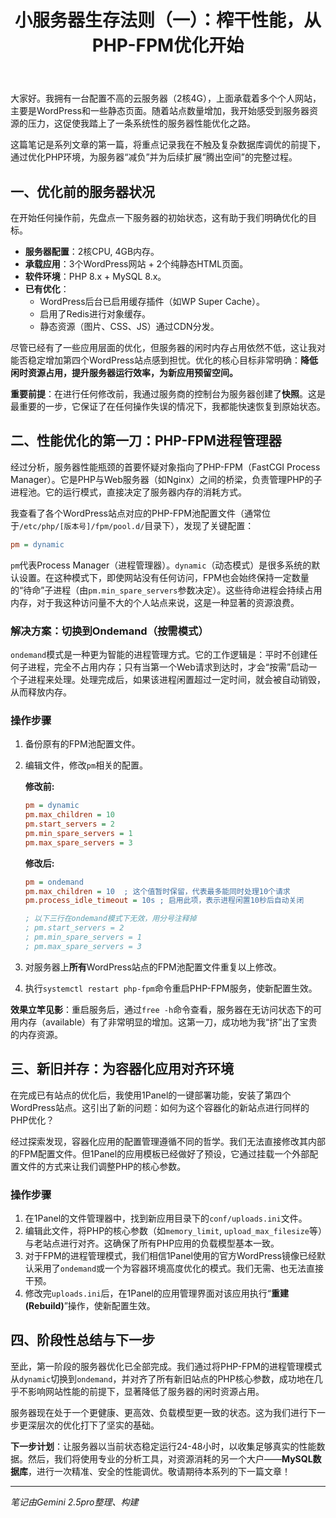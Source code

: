 ﻿---
title: 小服务器生存法则（一）：榨干性能，从PHP-FPM优化开始
published: 2025-07-23
description: 
image: 
tags: [vps, php, fpm, 建站]
category: 
draft: false
---
大家好。我拥有一台配置不高的云服务器（2核4G），上面承载着多个个人网站，主要是WordPress和一些静态页面。随着站点数量增加，我开始感受到服务器资源的压力，这促使我踏上了一条系统性的服务器性能优化之路。

这篇笔记是系列文章的第一篇，将重点记录我在不触及复杂数据库调优的前提下，通过优化PHP环境，为服务器“减负”并为后续扩展“腾出空间”的完整过程。

## 一、优化前的服务器状况

在开始任何操作前，先盘点一下服务器的初始状态，这有助于我们明确优化的目标。

*   **服务器配置**：2核CPU, 4GB内存。
*   **承载应用**：3个WordPress网站 + 2个纯静态HTML页面。
*   **软件环境**：PHP 8.x + MySQL 8.x。
*   **已有优化**：
    *   WordPress后台已启用缓存插件（如WP Super Cache）。
    *   启用了Redis进行对象缓存。
    *   静态资源（图片、CSS、JS）通过CDN分发。

尽管已经有了一些应用层面的优化，但服务器的闲时内存占用依然不低，这让我对能否稳定增加第四个WordPress站点感到担忧。优化的核心目标非常明确：**降低闲时资源占用，提升服务器运行效率，为新应用预留空间。**

**重要前提**：在进行任何修改前，我通过服务商的控制台为服务器创建了**快照**。这是最重要的一步，它保证了在任何操作失误的情况下，我都能快速恢复到原始状态。

## 二、性能优化的第一刀：PHP-FPM进程管理器

经过分析，服务器性能瓶颈的首要怀疑对象指向了PHP-FPM（FastCGI Process Manager）。它是PHP与Web服务器（如Nginx）之间的桥梁，负责管理PHP的子进程池。它的运行模式，直接决定了服务器内存的消耗方式。

我查看了各个WordPress站点对应的PHP-FPM池配置文件（通常位于`/etc/php/[版本号]/fpm/pool.d/`目录下），发现了关键配置：

```ini
pm = dynamic
```

`pm`代表Process Manager（进程管理器）。`dynamic`（动态模式）是很多系统的默认设置。在这种模式下，即使网站没有任何访问，FPM也会始终保持一定数量的“待命”子进程（由`pm.min_spare_servers`参数决定）。这些待命进程会持续占用内存，对于我这种访问量不大的个人站点来说，这是一种显著的资源浪费。

### 解决方案：切换到Ondemand（按需模式）

`ondemand`模式是一种更为智能的进程管理方式。它的工作逻辑是：平时不创建任何子进程，完全不占用内存；只有当第一个Web请求到达时，才会“按需”启动一个子进程来处理。处理完成后，如果该进程闲置超过一定时间，就会被自动销毁，从而释放内存。

### 操作步骤

1.  备份原有的FPM池配置文件。
2.  编辑文件，修改`pm`相关的配置。

    **修改前:**
    ```ini
    pm = dynamic
    pm.max_children = 10
    pm.start_servers = 2
    pm.min_spare_servers = 1
    pm.max_spare_servers = 3
    ```

    **修改后:**
    ```ini
    pm = ondemand
    pm.max_children = 10  ; 这个值暂时保留，代表最多能同时处理10个请求
    pm.process_idle_timeout = 10s ; 启用此项，表示进程闲置10秒后自动关闭

    ; 以下三行在ondemand模式下无效，用分号注释掉
    ; pm.start_servers = 2
    ; pm.min_spare_servers = 1
    ; pm.max_spare_servers = 3
    ```
3.  对服务器上**所有**WordPress站点的FPM池配置文件重复以上修改。
4.  执行`systemctl restart php-fpm`命令重启PHP-FPM服务，使新配置生效。

**效果立竿见影**：重启服务后，通过`free -h`命令查看，服务器在无访问状态下的可用内存（available）有了非常明显的增加。这第一刀，成功地为我“挤”出了宝贵的内存资源。

## 三、新旧并存：为容器化应用对齐环境

在完成已有站点的优化后，我使用1Panel的一键部署功能，安装了第四个WordPress站点。这引出了新的问题：如何为这个容器化的新站点进行同样的PHP优化？

经过探索发现，容器化应用的配置管理遵循不同的哲学。我们无法直接修改其内部的FPM配置文件。但1Panel的应用模板已经做好了预设，它通过挂载一个外部配置文件的方式来让我们调整PHP的核心参数。

### 操作步骤

1.  在1Panel的文件管理器中，找到新应用目录下的`conf/uploads.ini`文件。
2.  编辑此文件，将PHP的核心参数（如`memory_limit`, `upload_max_filesize`等）与老站点进行对齐。这确保了所有PHP应用的负载模型基本一致。
3.  对于FPM的进程管理模式，我们相信1Panel使用的官方WordPress镜像已经默认采用了`ondemand`或一个为容器环境高度优化的模式。我们无需、也无法直接干预。
4.  修改完`uploads.ini`后，在1Panel的应用管理界面对该应用执行“**重建 (Rebuild)**”操作，使新配置生效。

## 四、阶段性总结与下一步

至此，第一阶段的服务器优化已全部完成。我们通过将PHP-FPM的进程管理模式从`dynamic`切换到`ondemand`，并对齐了所有新旧站点的PHP核心参数，成功地在几乎不影响网站性能的前提下，显著降低了服务器的闲时资源占用。

服务器现在处于一个更健康、更高效、负载模型更一致的状态。这为我们进行下一步更深层次的优化打下了坚实的基础。

**下一步计划**：让服务器以当前状态稳定运行24-48小时，以收集足够真实的性能数据。然后，我们将使用专业的分析工具，对资源消耗的另一个大户——**MySQL数据库**，进行一次精准、安全的性能调优。敬请期待本系列的下一篇文章！

---
*笔记由Gemini 2.5pro整理、构建*
